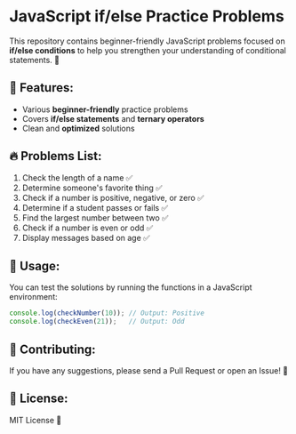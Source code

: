 # JavaScript if/else Practice Problems

This repository contains beginner-friendly JavaScript problems focused on **if/else conditions** to help you strengthen your understanding of conditional statements. 🚀

## 📌 Features:
- Various **beginner-friendly** practice problems
- Covers **if/else statements** and **ternary operators**
- Clean and **optimized** solutions

## 🔥 Problems List:
1. Check the length of a name ✅
2. Determine someone's favorite thing ✅
3. Check if a number is positive, negative, or zero ✅
4. Determine if a student passes or fails ✅
5. Find the largest number between two ✅
6. Check if a number is even or odd ✅
7. Display messages based on age ✅

## 🚀 Usage:
You can test the solutions by running the functions in a JavaScript environment:

```javascript
console.log(checkNumber(10)); // Output: Positive
console.log(checkEven(21));   // Output: Odd
```````````````````
## 🤝 Contributing:
If you have any suggestions, please send a Pull Request or open an Issue! 🎯

## 📜 License:
MIT License 📄